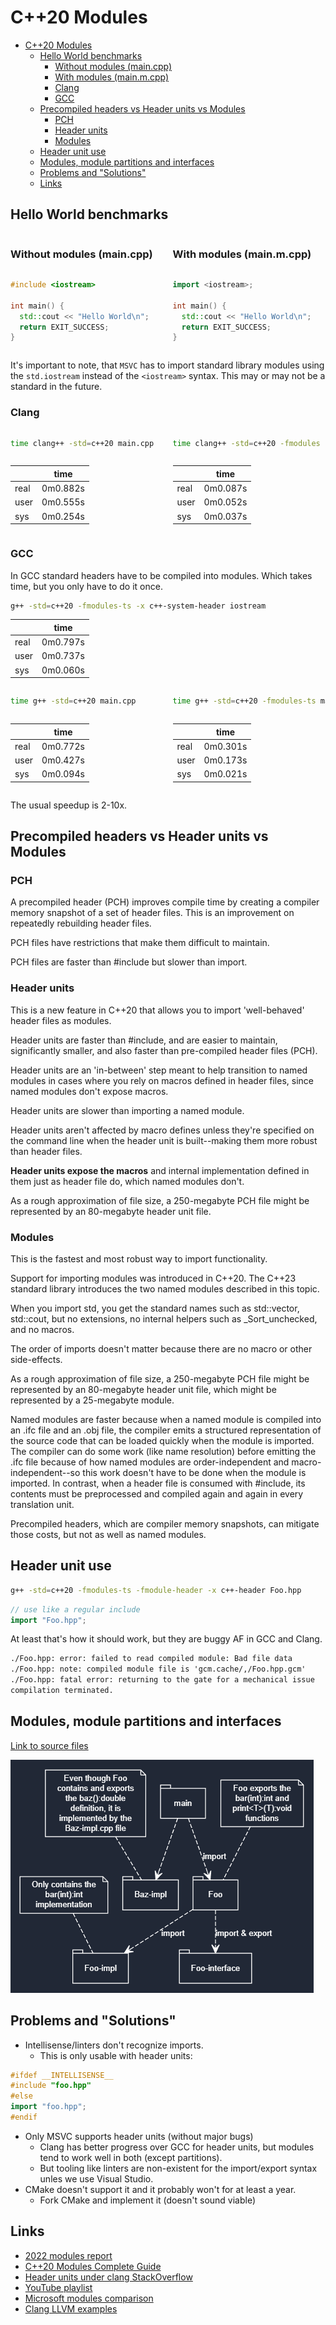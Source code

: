# C++20 Modules

<style>
section {
  display: grid;
  grid-template-columns: 1fr 1fr;
  gap: 15px;
}
</style>

- [C++20 Modules](#c20-modules)
  - [Hello World benchmarks](#hello-world-benchmarks)
    - [Without modules (main.cpp)](#without-modules-maincpp)
    - [With modules (main.m.cpp)](#with-modules-mainmcpp)
    - [Clang](#clang)
    - [GCC](#gcc)
  - [Precompiled headers vs Header units vs Modules](#precompiled-headers-vs-header-units-vs-modules)
    - [PCH](#pch)
    - [Header units](#header-units)
    - [Modules](#modules)
  - [Header unit use](#header-unit-use)
  - [Modules, module partitions and interfaces](#modules-module-partitions-and-interfaces)
  - [Problems and "Solutions"](#problems-and-solutions)
  - [Links](#links)

## Hello World benchmarks

<section>

### Without modules (main.cpp)

### With modules (main.m.cpp)

</section>
<section>

```cpp
#include <iostream>

int main() {
  std::cout << "Hello World\n";
  return EXIT_SUCCESS;
}
```

```cpp
import <iostream>;

int main() {
  std::cout << "Hello World\n";
  return EXIT_SUCCESS;
}
```

</section>

It's important to note, that `MSVC` has to import standard library modules using the `std.iostream` instead of the `<iostream>` syntax. This may or may not be a standard in the future.

### Clang

<section>

```sh
time clang++ -std=c++20 main.cpp
```

```sh
time clang++ -std=c++20 -fmodules -fbuiltin-module-map main.m.cpp
```

</section>
<section>

|      | time     |
| ---- | -------- |
| real | 0m0.882s |
| user | 0m0.555s |
| sys  | 0m0.254s |

|      | time     |
| ---- | -------- |
| real | 0m0.087s |
| user | 0m0.052s |
| sys  | 0m0.037s |
</section>

### GCC

In GCC standard headers have to be compiled into modules. Which takes time, but you only have to do it once.

```sh
g++ -std=c++20 -fmodules-ts -x c++-system-header iostream
```

|      | time     |
| ---- | -------- |
| real | 0m0.797s |
| user | 0m0.737s |
| sys  | 0m0.060s |

<section>

```sh
time g++ -std=c++20 main.cpp
```

```sh
time g++ -std=c++20 -fmodules-ts main.m.cpp
```

</section>
<section>

|      | time     |
| ---- | -------- |
| real | 0m0.772s |
| user | 0m0.427s |
| sys  | 0m0.094s |

|      | time     |
| ---- | -------- |
| real | 0m0.301s |
| user | 0m0.173s |
| sys  | 0m0.021s |
</section>

The usual speedup is 2-10x.

## Precompiled headers vs Header units vs Modules

### PCH

A precompiled header (PCH) improves compile time by creating a compiler memory snapshot of a set of header files. This is an improvement on repeatedly rebuilding header files.

PCH files have restrictions that make them difficult to maintain.

PCH files are faster than #include but slower than import.

### Header units

This is a new feature in C++20 that allows you to import 'well-behaved' header files as modules.

Header units are faster than #include, and are easier to maintain, significantly smaller, and also faster than pre-compiled header files (PCH).

Header units are an 'in-between' step meant to help transition to named modules in cases where you rely on macros defined in header files, since named modules don't expose macros.

Header units are slower than importing a named module.

Header units aren't affected by macro defines unless they're specified on the command line when the header unit is built--making them more robust than header files.

**Header units expose the macros** and internal implementation defined in them just as header file do, which named modules don't.

As a rough approximation of file size, a 250-megabyte PCH file might be represented by an 80-megabyte header unit file.

### Modules

This is the fastest and most robust way to import functionality.

Support for importing modules was introduced in C++20. The C++23 standard library introduces the two named modules described in this topic.

When you import std, you get the standard names such as std::vector, std::cout, but no extensions, no internal helpers such as _Sort_unchecked, and no macros.

The order of imports doesn't matter because there are no macro or other side-effects.

As a rough approximation of file size, a 250-megabyte PCH file might be represented by an 80-megabyte header unit file, which might be represented by a 25-megabyte module.

Named modules are faster because when a named module is compiled into an .ifc file and an .obj file, the compiler emits a structured representation of the source code that can be loaded quickly when the module is imported. The compiler can do some work (like name resolution) before emitting the .ifc file because of how named modules are order-independent and macro-independent--so this work doesn't have to be done when the module is imported. In contrast, when a header file is consumed with #include, its contents must be preprocessed and compiled again and again in every translation unit.

Precompiled headers, which are compiler memory snapshots, can mitigate those costs, but not as well as named modules.

## Header unit use

```sh
g++ -std=c++20 -fmodules-ts -fmodule-header -x c++-header Foo.hpp
```

```cpp
// use like a regular include
import "Foo.hpp";
```

At least that's how it should work, but they are buggy AF in GCC and Clang.

```txt
./Foo.hpp: error: failed to read compiled module: Bad file data
./Foo.hpp: note: compiled module file is 'gcm.cache/,/Foo.hpp.gcm'
./Foo.hpp: fatal error: returning to the gate for a mechanical issue
compilation terminated.
```

## Modules, module partitions and interfaces

<!-- TODO -->

[Link to source files](./src/module-partitions/)

![modules](modules.png)

## Problems and "Solutions"

- Intellisense/linters don't recognize imports.
  - This is only usable with header units:

```cpp
#ifdef __INTELLISENSE__
#include "foo.hpp"
#else
import "foo.hpp";
#endif
```

- Only MSVC supports header units (without major bugs)
  - Clang has better progress over GCC for header units, but modules tend to work well in both (except partitions).
  - But tooling like linters are non-existent for the import/export syntax unles we use Visual Studio.
- CMake doesn't support it and it probably won't for at least a year.
  - Fork CMake and implement it (doesn't sound viable)

## Links

- [2022 modules report](https://github.com/royjacobson/modules-report)
- [C++20 Modules Complete Guide](https://itnext.io/c-20-modules-complete-guide-ae741ddbae3d)
- [Header units under clang StackOverflow](https://stackoverflow.com/questions/67210597/how-to-compile-use-header-unit-modules-under-clang-c)
- [YouTube playlist](https://www.youtube.com/playlist?list=PLl-B9BMsZXYpHLhfenFjDUPXTvXzKKICK)
- [Microsoft modules comparison](https://learn.microsoft.com/en-us/cpp/build/compare-inclusion-methods?view=msvc-170)
- [Clang LLVM examples](https://clang.llvm.org/docs/StandardCPlusPlusModules.html)
